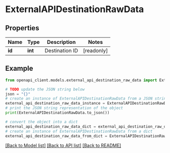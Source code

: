 # ExternalAPIDestinationRawData


## Properties

Name | Type | Description | Notes
------------ | ------------- | ------------- | -------------
**id** | **int** | Destination ID | [readonly] 

## Example

```python
from openapi_client.models.external_api_destination_raw_data import ExternalAPIDestinationRawData

# TODO update the JSON string below
json = "{}"
# create an instance of ExternalAPIDestinationRawData from a JSON string
external_api_destination_raw_data_instance = ExternalAPIDestinationRawData.from_json(json)
# print the JSON string representation of the object
print(ExternalAPIDestinationRawData.to_json())

# convert the object into a dict
external_api_destination_raw_data_dict = external_api_destination_raw_data_instance.to_dict()
# create an instance of ExternalAPIDestinationRawData from a dict
external_api_destination_raw_data_from_dict = ExternalAPIDestinationRawData.from_dict(external_api_destination_raw_data_dict)
```
[[Back to Model list]](../README.md#documentation-for-models) [[Back to API list]](../README.md#documentation-for-api-endpoints) [[Back to README]](../README.md)


